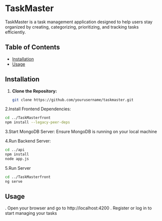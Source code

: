 # TaskMaster

TaskMaster is a task management application designed to help users stay organized by creating, categorizing, prioritizing, and tracking tasks efficiently.

## Table of Contents

- [Installation](#installation)
- [Usage](#usage)

## Installation

1. **Clone the Repository:**
   ```bash
   git clone https://github.com/yourusername/taskmaster.git
   ```

2.Install Frontend Dependencies:
   ```bash
   cd ../TaskMasterfront
   npm install --legacy-peer-deps
   ```
3.Start MongoDB Server:
   Ensure MongoDB is running on your local machine

4.Run Backend Server:
   ```bash
   cd ../api
   npm install
   node app.js
   ```

5.Run Server
   ```bash
   cd ../TaskMasterfront
   ng serve
   ```

## Usage
   . Open your browser and go to http://localhost:4200
   . Register or log in to start managing your tasks


   

   
